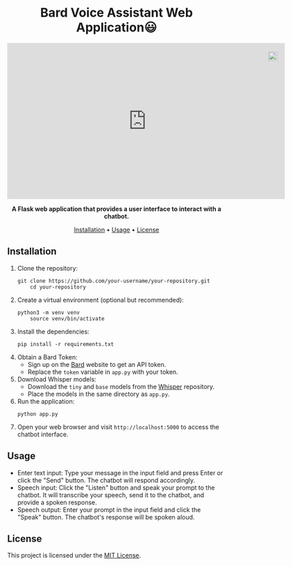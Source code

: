 <h1 align="center">Bard Voice Assistant Web Application😃</h1>


  <div style="position:relative;width:fit-content;height:fit-content;">
            <a style="position:absolute;top:20px;right:1rem;opacity:0.8;" href="https://clipchamp.com/watch/f3upHwgtMNk?utm_source=embed&utm_medium=embed&utm_campaign=watch">
                <img style="height:22px;" src="https://clipchamp.com/e.svg" alt="Made with Clipchamp" />
            </a>
            <iframe allow="autoplay;" allowfullscreen style="border:none" src="https://clipchamp.com/watch/f3upHwgtMNk/embed" width="640" height="360"></iframe>
        </div>


<p align="center">
  <strong>A Flask web application that provides a user interface to interact with a chatbot.</strong>
</p>

<p align="center">
  <a href="#installation">Installation</a> •
  <a href="#usage">Usage</a> •
  <a href="#license">License</a>
</p>

## Installation

<ol>
  <li>Clone the repository:
    <pre><code>git clone https://github.com/your-username/your-repository.git
    cd your-repository</code></pre>
  </li>
  
  <li>Create a virtual environment (optional but recommended):
    <pre><code>python3 -m venv venv
    source venv/bin/activate</code></pre>
  </li>
  
  <li>Install the dependencies:
    <pre><code>pip install -r requirements.txt</code></pre>
  </li>
  
  <li>Obtain a Bard Token:
    <ul>
      <li>Sign up on the <a href="https://www.bard.ai/">Bard</a> website to get an API token.</li>
      <li>Replace the <code>token</code> variable in <code>app.py</code> with your token.</li>
    </ul>
  </li>
  
  <li>Download Whisper models:
    <ul>
      <li>Download the <code>tiny</code> and <code>base</code> models from the <a href="https://github.com/snakers4/whisper">Whisper</a> repository.</li>
      <li>Place the models in the same directory as <code>app.py</code>.</li>
    </ul>
  </li>
  
  <li>Run the application:
    <pre><code>python app.py</code></pre>
  </li>
  
  <li>Open your web browser and visit <code>http://localhost:5000</code> to access the chatbot interface.</li>
</ol>

## Usage

- Enter text input: Type your message in the input field and press Enter or click the "Send" button. The chatbot will respond accordingly.
- Speech input: Click the "Listen" button and speak your prompt to the chatbot. It will transcribe your speech, send it to the chatbot, and provide a spoken response.
- Speech output: Enter your prompt in the input field and click the "Speak" button. The chatbot's response will be spoken aloud.

## License

This project is licensed under the <a href="LICENSE">MIT License</a>.
